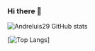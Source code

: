 ### Hi there 👋

![Andreluis29 GitHub stats](https://github-readme-stats.vercel.app/api?username=andreluis29&show_icons=true&theme=radical)

[![Top Langs](https://github-readme-stats.vercel.app/api/top-langs/?username=andreluis29)]
